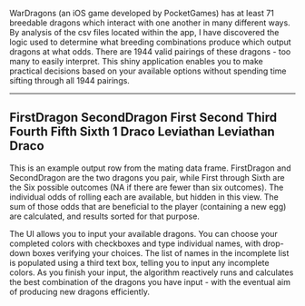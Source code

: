 WarDragons (an iOS game developed by PocketGames) has at least 71 breedable dragons which interact with one another in many different ways.  By analysis of the csv files located within the app, I have discovered the logic used to determine 
what breeding combinations produce which output dragons at what odds.  There are 1944 valid pairings of these dragons - too many to easily interpret.  This shiny application enables you to make practical decisions based on your available options without spending time sifting through all 1944 pairings.

---
  FirstDragon SecondDragon     First Second Third Fourth Fifth Sixth
1       Draco    Leviathan Leviathan  Draco  <NA>   <NA>  <NA>  <NA>
---

This is an example output row from the mating data frame.  FirstDragon and SecondDragon are the two dragons you pair, while First through Sixth are the Six possible outcomes (NA if there are fewer than six outcomes).
The individual odds of rolling each are available, but hidden in this view.  The sum of those odds that are beneficial to the player (containing a new egg) are calculated, and results sorted for that purpose.

The UI allows you to input your available dragons.  You can choose your completed colors with checkboxes and type individual names, with drop-down boxes verifying your choices.  The list of names in the incomplete list is populated using a third text box, telling you to input any incomplete colors.  As you finish your input, the algorithm reactively runs and calculates the best combination of the dragons you have input - with the eventual aim of producing new dragons efficiently.

